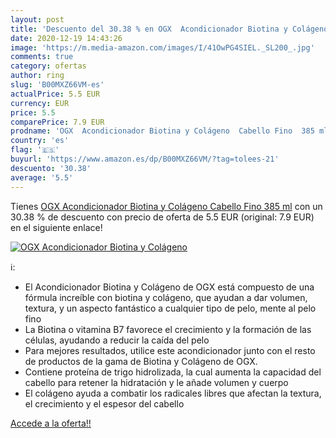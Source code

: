 ```yaml
---
layout: post
title: 'Descuento del 30.38 % en OGX  Acondicionador Biotina y Colágeno  '
date: 2020-12-19 14:43:26
image: 'https://m.media-amazon.com/images/I/41OwPG4SIEL._SL200_.jpg'
comments: true
category: ofertas
author: ring
slug: 'B00MXZ66VM-es'
actualPrice: 5.5 EUR
currency: EUR
price: 5.5
comparePrice: 7.9 EUR
prodname: 'OGX  Acondicionador Biotina y Colágeno  Cabello Fino  385 ml'
country: 'es'
flag: '🇪🇸'
buyurl: 'https://www.amazon.es/dp/B00MXZ66VM/?tag=tolees-21'
descuento: '30.38'
average: '5.5'
---
```


Tienes [OGX  Acondicionador Biotina y Colágeno  Cabello Fino  385 ml](https://www.amazon.es/dp/B00MXZ66VM/?tag=tolees-21) con un 30.38 % de descuento con precio de oferta de 5.5 EUR (original: 7.9 EUR) en el siguiente enlace!

[![OGX  Acondicionador Biotina y Colágeno  ](https://m.media-amazon.com/images/I/41OwPG4SIEL._SL200_.jpg)](https://www.amazon.es/dp/B00MXZ66VM/?tag=tolees-21)

ℹ️:

- El Acondicionador Biotina y Colágeno de OGX está compuesto de una fórmula increíble con biotina y colágeno, que ayudan a dar volumen, textura, y un aspecto fantástico a cualquier tipo de pelo, mente al pelo fino
- La Biotina o vitamina B7 favorece el crecimiento y la formación de las células, ayudando a reducir la caída del pelo
- Para mejores resultados, utilice este acondicionador junto con el resto de productos de la gama de Biotina y Colágeno de OGX.
- Contiene proteína de trigo hidrolizada, la cual aumenta la capacidad del cabello para retener la hidratación y le añade volumen y cuerpo
- El colágeno ayuda a combatir los radicales libres que afectan la textura, el crecimiento y el espesor del cabello

[Accede a la oferta!!](https://www.amazon.es/dp/B00MXZ66VM/?tag=tolees-21)
